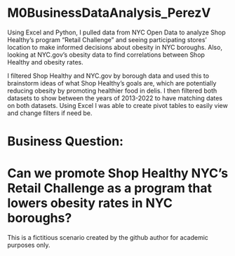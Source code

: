 # M0BusinessDataAnalysis_PerezV

Using Excel and Python, I pulled data from NYC Open Data to analyze Shop Healthy’s program “Retail Challenge” and seeing participating stores’ location to make informed decisions about obesity in NYC boroughs. Also, looking at NYC.gov’s obesity data to find correlations between Shop Healthy and obesity rates.

I filtered Shop Healthy and NYC.gov by borough data and used this to brainstorm ideas of what Shop Healthy’s goals are, which are potentially reducing obesity by promoting healthier food in delis. I then filtered both datasets to show between the years of 2013-2022 to have matching dates on both datasets. Using Excel I was able to create pivot tables to easily view and change filters if need be.

# **Business Question:**
# Can we promote Shop Healthy NYC’s Retail Challenge as a program that lowers obesity rates in NYC boroughs?


This is a fictitious scenario created by the github author for academic purposes only.
